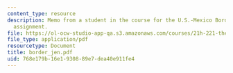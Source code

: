 ```yaml
---
content_type: resource
description: Memo from a student in the course for the U.S.-Mexico Border Relations
  assignment.
file: https://ol-ocw-studio-app-qa.s3.amazonaws.com/courses/21h-221-the-places-of-migration-in-united-states-history-fall-2006/768e179b16e1930889e7dea40e911fe4_border_jen.pdf
file_type: application/pdf
resourcetype: Document
title: border_jen.pdf
uid: 768e179b-16e1-9308-89e7-dea40e911fe4
---
```

